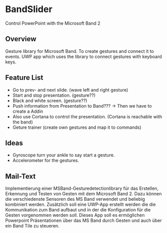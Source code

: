 # BandSlider
Control PowerPoint with the Microsoft Band 2


## Overview

Gesture library for Microsoft Band. To create gestures and connect it to
events. UWP app which uses the library to connect gestures with keyboard keys.


## Feature List

* Go to prev- and next slide. (wave left and right gesture)
* Start and stop presentation. (gesture??)
* Black and white screen. (gesture??)
* Push information from Presentation to Band??? -> Then we have to create a Addin
* Also use Cortana to control the presentation. (Cortana is reachable with the band)
* Geture trainer (create own gestures and map it to commands)

## Ideas

* Gyroscope turn your ankle to say start a gesture.
* Accelerometer for the gestures.


## Mail-Text

Implementierung einer MSBand-Gesturedetectionlibrary für das Erstellen, Erkennung und Testen von Gesten mit dem Microsoft Band 2.
Dazu können die verschiedenste Sensoren des MS Band verwendet und beliebig kombiniert werden.
Zusätzlich soll eine UWP-App erstellt werden die die Kommunikation zum Band aufbaut und in der die Konfiguration für die Gesten vorgenommen werden soll. Dieses App soll es ermöglichen Powerpoint Präsentationen über das MS Band durch Gesten und auch über ein Band Tile zu steueren.
